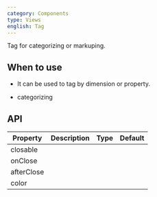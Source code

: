 ```yaml
---
category: Components
type: Views
english: Tag
---
```


Tag for categorizing or markuping.

## When to use

- It can be used to tag by dimension or property.

- categorizing

## API

| Property     | Description           | Type     | Default      |
|--------------|-----------------------|----------|--------------|
| closable     |
| onClose
| afterClose
| color